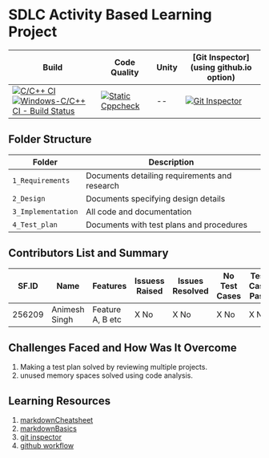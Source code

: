 # SDLC Activity Based Learning Project



Build | Code Quality | Unity | [Git Inspector](using github.io option)
------|----------|-------|--------------
[![C/C++ CI](https://github.com/256209/LNT_Mini_Project/actions/workflows/c-cpp.yml/badge.svg)](https://github.com/256209/LNT_Mini_Project/actions/workflows/c-cpp.yml) [![Windows-C/C++ CI - Build Status](https://github.com/256209/LNT_Mini_Project/actions/workflows/windows-c-cpp.yml/badge.svg)](https://github.com/256209/LNT_Mini_Project/actions/workflows/windows-c-cpp.yml) | [![Static Cppcheck](https://github.com/256209/LNT_Mini_Project/actions/workflows/cppcheck.yml/badge.svg)](https://github.com/256209/LNT_Mini_Project/actions/workflows/cppcheck.yml)|--|[![Git Inspector](https://github.com/256209/LNT_Mini_Project/actions/workflows/gitinspector.yml/badge.svg)](https://github.com/256209/LNT_Mini_Project/actions/workflows/gitinspector.yml)


## Folder Structure
Folder             | Description
-------------------| -----------------------------------------
`1_Requirements`   | Documents detailing requirements and research
`2_Design`         | Documents specifying design details
`3_Implementation` | All code and documentation
`4_Test_plan`      | Documents with test plans and procedures

## Contributors List and Summary

SF.ID |  Name   |    Features    | Issuess Raised |Issues Resolved|No Test Cases|Test Case Pass
-------|---------|----------------|----------------|---------------|-------------|--------------
256209 | Animesh Singh | Feature A, B etc    | X No     | X No   |X No   |X No     
 

## Challenges Faced and How Was It Overcome

1. Making a test plan solved by reviewing multiple projects.
2. unused memory spaces solved using code analysis.


## Learning Resources
1. [markdownCheatsheet](https://github.com/adam-p/markdown-here/wiki/Markdown-Cheatsheet)
2. [markdownBasics](https://guides.github.com/features/mastering-markdown/)
3. [git inspector](https://github.com/ejwa/gitinspector.git)
4. [github workflow](https://docs.github.com/en/actions/learn-github-action)

